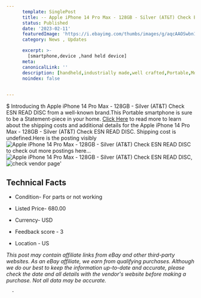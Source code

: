 ```yaml
---
      template: SinglePost
      title: -- Apple iPhone 14 Pro Max - 128GB - Silver (AT&T) Check ESN READ DISC
      status: Published
      date: '2023-02-11'
      featuredImage: 'https://i.ebayimg.com/thumbs/images/g/aqcAAOSwbn1j5vqZ/s-l225.jpg'
      category: News , Updates

      excerpt: >-
        [smartphone,device ,hand held device]
      meta:
      canonicalLink: ''
      description: [handheld,industrially made,well crafted,Portable,Mobile,Compact,Convenient,Lightweight,Maneuverable,Man-portable,Miniature,Carriable,Hand-held,Light,Holdable,Transportable,Mobile device,Pocket-sized,On-the-go,Wireless,Cordless,Compact size,Convenient size, smartphone,device ,hand held device]
      noindex: false
      

---
```

$
      Introducing th Apple iPhone 14 Pro Max - 128GB - Silver (AT&T) Check ESN READ DISC from a well-known brand.This Portable smartphone is sure to be a Statement-piece in your home. [Click Here](https://www.ebay.com/itm/115703130816?hash=item1af071aac0%3Ag%3AaqcAAOSwbn1j5vqZ&mkevt=1&mkcid=1&mkrid=711-53200-19255-0&campid=%253CePNCampaignId%253E&customid=%253CreferenceId%253E&toolid=10049) to read more to learn about the shipping costs and additional details for the Apple iPhone 14 Pro Max - 128GB - Silver (AT&T) Check ESN READ DISC. Shipping cost is undefined.Here is the posting visibly ![Apple iPhone 14 Pro Max - 128GB - Silver (AT&T) Check ESN READ DISC](https://i.ebayimg.com/thumbs/images/g/aqcAAOSwbn1j5vqZ/s-l225.jpg) to check out more postings here... ![Apple iPhone 14 Pro Max - 128GB - Silver (AT&T) Check ESN READ DISC](https://i.ebayimg.com/images/g/aqcAAOSwbn1j5vqZ/s-l1600.jpg), ![check vendor page](https://origin-galleryplus.ebayimg.com/ws/web/115703130816_2_0_1/225x225.jpg,https://origin-galleryplus.ebayimg.com/ws/web/115703130816_3_0_1/225x225.jpg,https://origin-galleryplus.ebayimg.com/ws/web/115703130816_4_0_1/225x225.jpg,https://origin-galleryplus.ebayimg.com/ws/web/115703130816_5_0_1/225x225.jpg,https://origin-galleryplus.ebayimg.com/ws/web/115703130816_6_0_1/225x225.jpg,https://origin-galleryplus.ebayimg.com/ws/web/115703130816_7_0_1/225x225.jpg,https://origin-galleryplus.ebayimg.com/ws/web/115703130816_8_0_1/225x225.jpg)'

      

 ## Technical Facts 



     
      

 - Condition- For parts or not working 


      

 - Listed Price- 680.00 


      

 - Currency- USD 


      

 - Feedback score - 3 


      

 - Location - US 


      
      

 *_This post may contain affiliate links from eBay and other third-party websites. As an eBay affiliate, we earn from qualifying purchases. Although we do our best to keep the information up-to-date and accurate, please check the date and all details with the vendor's website before making a purchase. Not all data may be accurate._*




      -
